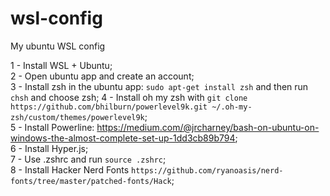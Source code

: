 # wsl-config
My ubuntu WSL config

1 - Install WSL + Ubuntu;  
2 - Open ubuntu app and create an account;  
3 - Install zsh in the ubuntu app: ```sudo apt-get install zsh``` and then run ```chsh``` and choose zsh;
4 - Install oh my zsh with ```git clone https://github.com/bhilburn/powerlevel9k.git ~/.oh-my-zsh/custom/themes/powerlevel9k```;  
5 - Install Powerline: https://medium.com/@jrcharney/bash-on-ubuntu-on-windows-the-almost-complete-set-up-1dd3cb89b794;  
6 - Install Hyper.js;  
7 - Use .zshrc and run ```source .zshrc```;  
8 - Install Hacker Nerd Fonts ```https://github.com/ryanoasis/nerd-fonts/tree/master/patched-fonts/Hack```;  
